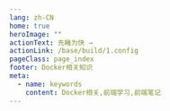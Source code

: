 ```yaml
---
lang: zh-CN
home: true
heroImage: ""
actionText: 先睹为快 →
actionLink: /base/build/1.config
pageClass: page_index
footer: Docker相关知识
meta:
  - name: keywords
    content: Docker相关,前端学习,前端笔记
---
```


<template>
    <div class="cont">
        <div id="large-header" class="large-header"></div>
            <div class="features">
        <div class="feature">
          <h2>Docker项目的工程化</h2> 
          <p>掌握Docker组件间的多种通信方式及数据同步 渲染函数及jsx高阶应用 Docker-cli3、Dockerx、Docker-router</p>
        </div>
        <div class="feature">
          <h2>Docker项目功能模块</h2> 
          <p>掌握一般项目中的配置、登录、权限认证、单元测试、国际化、富文本、上传下载等常见功能</p>
        </div>
        <div class="feature">
          <h2>Docker组件的开发</h2> 
          <p>组件设计思路，组件编写工作流搭建 从0编写复杂组件之异步级联组件 单元测试编写及组件的发布</p>
        </div>
        <div class="feature">
          <h2>Docker优化和服务器布署</h2> 
          <p>Docker优化预渲染、骨架屏、Nuxt.js服务端渲染 使用typescript构建Docker应用 Docker + nginx实现Docker的布署和持续集成</p>
        </div>
        <div class="feature">
          <h2>Docker2.0源码实现</h2> 
          <p>Docker/cli原理、Docker2.0原理剖析、Docker-router原理剖析、Dockerx原理剖析 </p>
        </div>
        <div class="feature">
          <h2>Docker3.0源码实现</h2> 
          <p>Docker/cli原理、Docker3.0原理剖析、Docker-router、Dockerx源码实现</p>
        </div>
      </div>
    </div>
</template>

